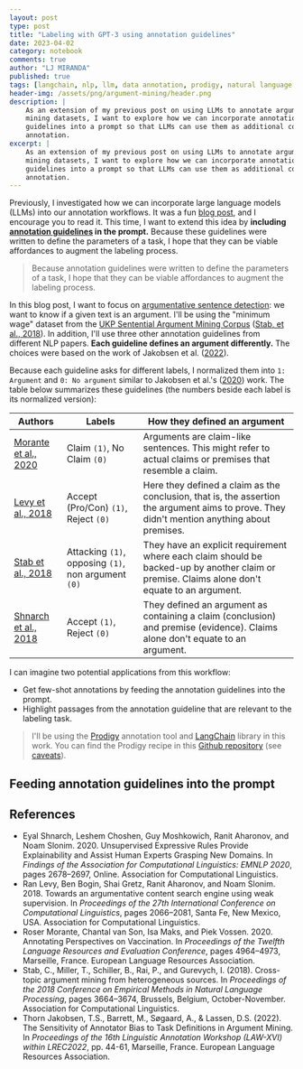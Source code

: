 ```yaml
---
layout: post
type: post
title: "Labeling with GPT-3 using annotation guidelines"
date: 2023-04-02
category: notebook
comments: true
author: "LJ MIRANDA"
published: true
tags: [langchain, nlp, llm, data annotation, prodigy, natural language processing, chatgpt, gpt-j, gpt-3]
header-img: /assets/png/argument-mining/header.png
description: |
    As an extension of my previous post on using LLMs to annotate argument
    mining datasets, I want to explore how we can incorporate annotation
    guidelines into a prompt so that LLMs can use them as additional context for
    annotation.
excerpt: |
    As an extension of my previous post on using LLMs to annotate argument
    mining datasets, I want to explore how we can incorporate annotation
    guidelines into a prompt so that LLMs can use them as additional context for
    annotation.
---
```


<span class="firstcharacter">P</span>reviously, I investigated how we can
incorporate large language models (LLMs) into our annotation workflows. It was a
fun [blog post](/notebook/2023/03/28/llm-annotation/), and I encourage you to
read it. This time, I want to extend this idea by **including [annotation
guidelines](https://sharedtasksinthedh.github.io/2017/10/01/howto-annotation/)
in the prompt.** Because these guidelines were written to define the parameters
of a task, I hope that they can be viable affordances to augment the labeling
process.

> Because annotation guidelines were written to define the parameters of a task,
> I hope that they can be viable affordances to augment the labeling process.

In this blog post, I want to focus on <u>argumentative sentence detection</u>:
we want to know if a given text is an argument. I'll be using the "minimum
wage" dataset from the [UKP Sentential Argument Mining
Corpus](https://tudatalib.ulb.tu-darmstadt.de/handle/tudatalib/2345) ([Stab, et
al., 2018](#stab2018ukp)). In addition, I'll use three other annotation
guidelines from different NLP papers. **Each guideline defines an argument
differently.** The choices were based on the work of Jakobsen et al.
([2022](#jakobsen2022sensitivity)). 


Because each guideline asks for different labels, I normalized them into `1:
Argument` and `0: No argument` similar to Jakobsen et al.'s
([2020](#jakobsen2020sensitivity)) work. The table below summarizes these
guidelines (the numbers beside each label is its normalized version):



| Authors                                          | Labels                                               | How they defined an argument                                                                                                                  |
|--------------------------------------------------|-----------------------------------------------------|-----------------------------------------------------------------------------------------------------------------------------------------------|
| [Morante et al., 2020](#morante2020vaccination)  | Claim `(1)`, No Claim `(0)`                                     | Arguments are claim-like sentences. This might refer to actual claims or premises that resemble a claim.                                      |
| [Levy et al., 2018](#levy2018towards)            | Accept (Pro/Con) `(1)`, Reject `(0)`                            | Here they defined a claim as the conclusion, that is, the assertion the argument aims to prove. They didn't mention anything about premises.  |
| [Stab et al., 2018](#stab2018ukp)                | Attacking `(1)`, opposing `(1)`, non argument `(0)` | They have an explicit requirement where each claim should be backed-up by another claim or premise. Claims alone don't equate to an argument. |
| [Shnarch et al., 2018](#shnarch2018unsupervised) | Accept `(1)`, Reject `(0)`                                      | They defined an argument as containing a claim (conclusion) and premise (evidence). Claims alone don't equate to an argument.                 |

<!-- insert figure -->

<!-- review the process, the dataset you're using, etc. -->

I can imagine two potential applications from this workflow:
- Get few-shot annotations by feeding the annotation guidelines into the prompt.
- Highlight passages from the annotation guideline that are relevant to the labeling task.

> I'll be using the [Prodigy](https://prodi.gy) annotation tool and
> [LangChain](https://github.com/hwchase17/langchain) library in this work. 
> You can find the Prodigy recipe in this [Github repository]() (see [caveats](#caveats)).


## Feeding annotation guidelines into the prompt

<!-- talk about four chain types -->


<!--

## Highlighting relevant passages via embeddings


## Evaluation



### Few-shot annotation accuracy


### Cross-topic evaluation


-->


## References

- <a id="shnarch2018unsupervised">Eyal Shnarch, Leshem Choshen, Guy Moshkowich,
Ranit Aharonov, and Noam Slonim.</a> 2020. Unsupervised Expressive Rules Provide
Explainability and Assist Human Experts Grasping New Domains. In *Findings of the
Association for Computational Linguistics: EMNLP 2020*, pages 2678–2697, Online.
Association for Computational Linguistics.
- <a id="levy2018towards">Ran Levy, Ben Bogin, Shai Gretz, Ranit Aharonov, and
Noam Slonim.</a> 2018. Towards an argumentative content search engine using weak
supervision. In *Proceedings of the 27th International Conference on
Computational Linguistics*, pages 2066–2081, Santa Fe, New Mexico, USA.
Association for Computational Linguistics.
- <a id="morante2020vaccination">Roser Morante, Chantal van Son, Isa Maks, and
Piek Vossen.</a> 2020. Annotating Perspectives on Vaccination. In *Proceedings of
the Twelfth Language Resources and Evaluation Conference*, pages 4964–4973,
Marseille, France. European Language
Resources Association.
- <a id="stab2018ukp">Stab, C., Miller, T., Schiller, B., Rai, P., and Gurevych,
I.</a> (2018). Cross-topic argument mining from heterogeneous sources. In
*Proceedings of the 2018 Conference on Empirical Methods in Natural Language
Processing*, pages 3664–3674, Brussels, Belgium, October-November. Association
for Computational Linguistics.
- <a id="jakobsen2022sensitivity">Thorn Jakobsen, T.S., Barrett, M., Søgaard,
A., & Lassen, D.S.</a> (2022). The Sensitivity of Annotator Bias to Task
Definitions in Argument Mining. In *Proceedings of the 16th Linguistic
Annotation Workshop (LAW-XVI) within LREC2022*, pp. 44-61, Marseille, France.
European Language Resources Association.